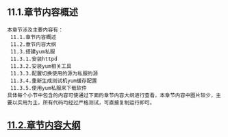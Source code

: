 
## 11.1.章节内容概述
    本章节涉及主要内容有：
     11.1.章节内容概述
     11.2.章节内容大纲
     11.3.搭建yum私服
     11.3.1.安装httpd
     11.3.2.安装yum相关工具
     11.3.3.配置切换使用的源为私服的源
     11.3.4.重新生成测试机yum缓存配置
     11.3.5.使用yum私服来下载软件
	具体每个小节中包含的内容可使通过下面的章节内容大纲进行查看，本章节内容中图片较少，主要以实用为主，所有代码均经过严格测试，可直接复制运行即可。

## <a href="/enhance/markmap/environment/centos/centos7/chapter/centos7-outline5-chapter11.html" target="_blank">11.2.章节内容大纲</a>

<Markmap localtion="/enhance/markmap/environment/centos/centos7/chapter/centos7-outline5-chapter11.html"/>


